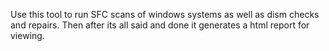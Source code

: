 Use this tool to run SFC scans of windows systems as well as dism checks and repairs. Then after its all said and done it generates a html report for viewing.